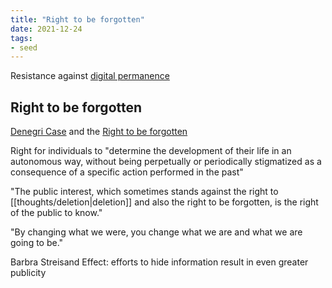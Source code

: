 ```yaml
---
title: "Right to be forgotten"
date: 2021-12-24
tags:
- seed
---
```


Resistance against [digital permanence](thoughts/digital%20permanence.md)

## Right to be forgotten
[Denegri Case](https://restofworld.org/2021/argentina-denegri-google-right-forget/) and the [Right to be forgotten](https://en.wikipedia.org/wiki/Right_to_be_forgotten)

Right for individuals to "determine the development of their life in an autonomous way, without being perpetually or periodically stigmatized as a consequence of a specific action performed in the past"

"The public interest, which sometimes stands against the right to [[thoughts/deletion|deletion]] and also the right to be forgotten, is the right of the public to know."

"By changing what we were, you change what we are and what we are going to be."

Barbra Streisand Effect: efforts to hide information result in even greater publicity
